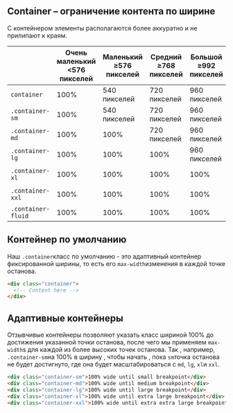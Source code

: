 ## Container – ограничение контента по ширине

С контейнером элементы располагаются более аккуратно и не прилипают к краям. 

|                    | Очень маленький <576 пикселей | Маленький ≥576 пикселей | Средний ≥768 пикселей | Большой ≥992 пикселей | X-большой ≥1200 пикселей | XX-большой ≥1400 пикселей |
| ------------------ | ----------------------------- | ----------------------- | --------------------- | --------------------- | ------------------------ | ------------------------- |
| `container`        | 100%                          | 540 пикселей            | 720 пикселей          | 960 пикселей          | 1140 пикселей            | 1320 пикселей             |
| `.container-sm`    | 100%                          | 540 пикселей            | 720 пикселей          | 960 пикселей          | 1140 пикселей            | 1320 пикселей             |
| `.container-md`    | 100%                          | 100%                    | 720 пикселей          | 960 пикселей          | 1140 пикселей            | 1320 пикселей             |
| `.container-lg`    | 100%                          | 100%                    | 100%                  | 960 пикселей          | 1140 пикселей            | 1320 пикселей             |
| `.container-xl`    | 100%                          | 100%                    | 100%                  | 100%                  | 1140 пикселей            | 1320 пикселей             |
| `.container-xxl`   | 100%                          | 100%                    | 100%                  | 100%                  | 100%                     | 1320 пикселей             |
| `.container-fluid` | 100%                          | 100%                    | 100%                  | 100%                  | 100%                     | 100%                      |

## Контейнер по умолчанию

Наш `.container`класс по умолчанию - это адаптивный контейнер фиксированной ширины, то есть его `max-width`изменения в каждой точке останова.

```html
<div class="container">
  <!-- Content here -->
</div>
```

## Адаптивные контейнеры

Отзывчивые контейнеры позволяют указать класс шириной 100% до достижения указанной точки останова, после чего мы применяем `max-width`s для каждой из более высоких точек останова. Так , например, `.container-sm`на 100% в ширину , чтобы начать , пока `sm`точка останова не будет достигнуто, где она будет масштабироваться с `md`, `lg`, `xl`и `xxl`.

```html
<div class="container-sm">100% wide until small breakpoint</div>
<div class="container-md">100% wide until medium breakpoint</div>
<div class="container-lg">100% wide until large breakpoint</div>
<div class="container-xl">100% wide until extra large breakpoint</div>
<div class="container-xxl">100% wide until extra extra large breakpoint</div>
```

​	